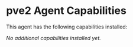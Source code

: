 # pve2 Agent Capabilities

This agent has the following capabilities installed:

_No additional capabilities installed yet._

